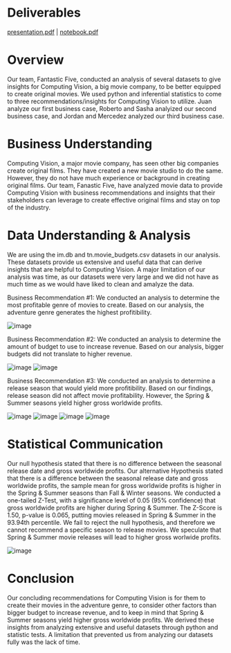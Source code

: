 # Deliverables
[presentation.pdf](https://github.com/raguilarsoriano/CapstonePod5/files/10886040/presentation.pdf) | 
[notebook.pdf](https://github.com/raguilarsoriano/CapstonePod5/files/10886789/notebook.pdf)

# Overview
Our team, Fantastic Five, conducted an analysis of several datasets to give insights for Computing Vision, a big movie company, to be better equipped to create original movies. We used python and inferential statistics to come to three recommendations/insights for Computing Vision to utilize. Juan analyze our first business case, Roberto and Sasha analyized our second business case, and Jordan and Mercedez analyzed our third business case.

# Business Understanding
Computing Vision, a major movie company, has seen other big companies create original films. They have created a new movie studio to do the same. However, they do not have much experience or background in creating original films. Our team, Fanastic Five, have analyzed movie data to provide Computing Vision with business recommendations and insights that their stakeholders can leverage to create effective original films and stay on top of the industry.

# Data Understanding & Analysis
We are using the im.db and tn.movie_budgets.csv datasets in our analysis. These datasets provide us extensive and useful data that can derive insights that are helpful to Computing Vision. A major limitation of our analysis was time, as our datasets were very large and we did not have as much time as we would have liked to clean and amalyze the data.

Business Recommendation #1:
We conducted an analysis to determine the most profitable genre of movies to create. Based on our analysis, the adventure genre generates the highest profitibility.

![image](https://user-images.githubusercontent.com/125094602/222841706-02b4b454-008c-4c7c-9e5e-977724a049cd.png)

Business Recommendation #2:
We conducted an analysis to determine the amount of budget to use to increase revenue. Based on our analysis, bigger budgets did not translate to higher revenue.

![image](https://user-images.githubusercontent.com/125094602/222847191-b1575a20-a537-4689-9a09-bf6b0690bb06.png)
![image](https://user-images.githubusercontent.com/125094602/222847223-16cc666d-4faf-4aec-916d-f78591dafb07.png)

Business Recommendation #3:
We conducted an analysis to determine a release season that would yield more profitibility. Based on our findings, release season did not affect movie profitability. However, the Spring & Summer seasons yield higher gross worldwide profits.

![image](https://user-images.githubusercontent.com/125094602/222847638-da743bc4-45c6-42f5-9f75-2c2ddebe9120.png)
![image](https://user-images.githubusercontent.com/125094602/222847662-24f36345-6d7d-4c0a-9c5f-e31f8a7e8adc.png)
![image](https://user-images.githubusercontent.com/125094602/222847691-095bbbc2-3f3f-471f-aeba-c2e17219dc1b.png)
![image](https://user-images.githubusercontent.com/125094602/222847726-8c266f98-12b9-48ab-90a0-bc3e3471d74f.png)

# Statistical Communication
Our null hypothesis stated that there is no difference between the seasonal release date and gross worldwide profits.
Our alternative Hypothesis stated that there is a difference between the seasonal release date and gross worldwide profits, the sample mean for gross worldwide profits is higher in the Spring & Summer seasons than Fall & Winter seasons.
We conducted a one-tailed Z-Test, with a significance level of 0.05 (95% confidence) that gross worldwide profits are higher during Spring & Summer. The Z-Score is 1.50, p-value is 0.065, putting movies released in Spring & Summer in the 93.94th percentile.
We fail to reject the null hypothesis, and therefore we cannot recommend a specific season to release movies. We speculate that Spring & Summer movie releases will lead to higher gross worlwide profits.

![image](https://user-images.githubusercontent.com/125094602/222848046-5a86ccd5-63eb-4e20-927f-212e3a4ce38d.png)

# Conclusion
Our concluding recommendations for Computing Vision is for them to create their movies in the adventure genre, to consider other factors than bigger budget to increase revenue, and to keep in mind that Spring & Summer seasons yield higher gross worldwide profits. We derived these insights from analyzing extensive and useful datasets through python and statistic tests. A limitation that prevented us from analyzing our datasets fully was the lack of time.
